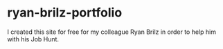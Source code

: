 # ryan-brilz-portfolio

I created this site for free for my colleague Ryan Brilz in order to help him with his Job Hunt.
